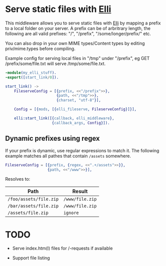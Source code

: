 # Serve static files with [Elli](https://github.com/knutin/elli)

This middleware allows you to serve static files with [Elli](https://github.com/knutin/elli) by mapping a prefix to a local folder on your server. A prefix can be of arbritrary length, the following are all valid prefixes: "/", "/prefix", "/some/longer/prefix/" etc.

You can also drop in your own MIME types/Content types by editing priv/mime.types before compiling.

Example config for serving local files in "/tmp" under "/prefix", eg GET /prefix/some/file.txt will serve /tmp/some/file.txt.


```erlang
-module(my_elli_stuff).
-export([start_link/0]).

start_link() ->
    FileserveConfig = [{prefix, <<"/prefix">>},
                       {path, <<"/tmp">>},
                       {charset, "utf-8"}],

    Config = [{mods, [{elli_fileserve, FileserveConfig}]}],

    elli:start_link([{callback, elli_middleware},
                     {callback_args, Config}]).
```

## Dynamic prefixes using regex

If your prefix is dynamic, use regular expressions to match it. The following example matches all pathes that contain `/assets` somewhere.

```erlang
FileserveConfig = [{prefix, {regex, <<".+/assets">>}},
                   {path, <<"/www">>}],
```

Resolves to:

| Path | Result |
|------|--------|
| `/foo/assets/file.zip` | `/www/file.zip` |
| `/bar/assets/file.zip` | `/www/file.zip` |
| `/assets/file.zip` | `ignore` |

# TODO

 * Serve index.htm(l) files for /-requests if available

 * Support file listing
